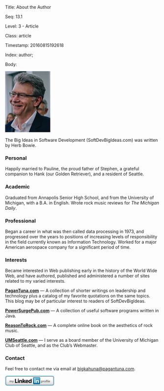 Title:  About the Author

Seq:    13.1

Level:  3 - Article

Class:  article

Timestamp: 20160815192618

Index:  author; 

Body:

<img class="pic-right" src="images/herb-bowie.jpg" alt="Pic of Herb Bowie" title="Picture of Herb Bowie" ></img>

The Big Ideas in Software Development (SoftDevBigIdeas.com) was written by Herb Bowie.

### Personal

Happily married to Pauline, the proud father of Stephen, a grateful companion to Hank (our Golden Retriever), and a resident of Seattle.

### Academic

Graduated from Annapolis Senior High School, and from the University of Michigan, with a B.A. in English. Wrote rock music reviews for <cite>The Michigan Daily</cite>.

### Professional

Began a career in what was then called data processing in 1973, and progressed over the years to positions of increasing levels of responsibility in the field currently known as Information Technology. Worked for a major American aerospace company for a significant period of time.

### Interests

Became interested in Web publishing early in the history of the World Wide Web, and have authored, published and administered a number of sites related to my varied interests.

<strong><a href="http://www.pagantuna.com/">PaganTuna.com</a></strong> &#8212; A collection of shorter writings on leadership and technology plus a catalog of my favorite quotations on the same topics. This blog may be of particular interest to readers of SoftDevBigIdeas.

<strong><a href="http://www.powersurgepub.com">PowerSurgePub.com</a></strong> &#8212; A collection of useful software programs written in Java.

<strong><a href="http://www.reasontorock.com">ReasonToRock.com</a></strong> &#8212; A complete online book on the aesthetics of rock music.

<strong><a href="http://www.umseattle.com">UMSeattle.com</a></strong> &#8212; I serve as a board member of the University of Michigan Club of Seattle, and as the Club&#8217;s Webmaster.

### Contact

Feel free to contact me via email at <a href="mailto:bigkahuna@pagantuna.com">bigkahuna@pagantuna.com</a>.

<a href="http://www.linkedin.com/in/herbbowie" ><img src="images/btn_myprofile_160x33.gif" width="160" height="33" alt="View Herb Bowie's profile on LinkedIn"></img></a>
